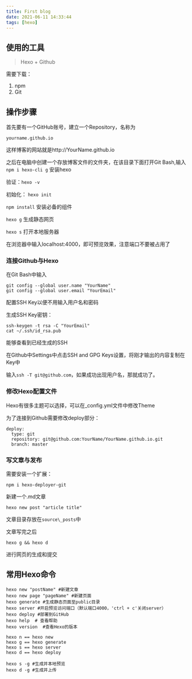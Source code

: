 ```yaml
---
title: First blog
date: 2021-06-11 14:33:44
tags: [hexo]
---
```



## 使用的工具

> Hexo + Github

需要下载：
1. npm
2. Git

## 操作步骤

首先要有一个GitHub账号，建立一个Repository，名称为
~~~
yourname.github.io
~~~

这样博客的网站就是http://YourName.github.io

<!-- more -->

之后在电脑中创建一个存放博客文件的文件夹，在该目录下面打开Git Bash,输入`npm i hexo-cli g` 安装hexo

验证：`hexo -v` 

初始化： `hexo init`

`npm install` 安装必备的组件

`hexo g` 生成静态网页

`hexo s` 打开本地服务器

在浏览器中输入localhost:4000，即可预览效果，注意端口不要被占用了

### 连接Github与Hexo

在Git Bash中输入
~~~
git config --global user.name "YourName"
git config --global user.email "YourEmail"
~~~

配置SSH Key以便不用输入用户名和密码

生成SSH Key密钥：
~~~
ssh-keygen -t rsa -C "YourEmail"
cat ~/.ssh/id_rsa.pub
~~~

能够查看到已经生成的SSH 

在Github中Settings中点击SSH and GPG Keys设置，将刚才输出的内容复制在Key中

输入`ssh -T git@github.com`，如果成功出现用户名，那就成功了。

### 修改Hexo配置文件

Hexo有很多主题可以选择，可以在_config.yml文件中修改Theme

为了连接到Github需要修改deploy部分：
~~~
deploy:
  type: git
  repository: git@github.com:YourName/YourName.github.io.git
  branch: master
~~~

### 写文章与发布

需要安装一个扩展：
~~~
npm i hexo-deployer-git
~~~

新建一个.md文章
~~~
hexo new post "article title"
~~~
文章目录存放在`source\_posts`中

文章写完之后
~~~
hexo g && hexo d
~~~
进行网页的生成和提交


## 常用Hexo命令
~~~
hexo new "postName" #新建文章
hexo new page "pageName" #新建页面
hexo generate #生成静态页面至public目录
hexo server #开启预览访问端口（默认端口4000，'ctrl + c'关闭server）
hexo deploy #部署到GitHub
hexo help  # 查看帮助
hexo version  #查看Hexo的版本

hexo n == hexo new
hexo g == hexo generate
hexo s == hexo server
hexo d == hexo deploy

hexo s -g #生成并本地预览
hexo d -g #生成并上传
~~~
